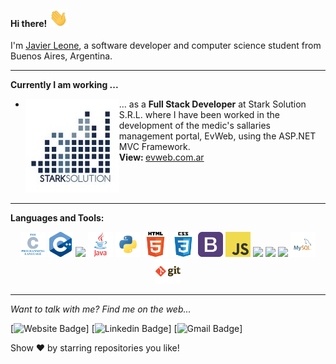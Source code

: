 <h4> Hi there! <img src="https://raw.githubusercontent.com/Ja4Dev/Ja4Dev/master/gifs/wave.gif" width="30px"></h4>

I'm [Javier Leone](https://javierleone.github.io/), a software developer and computer science student from Buenos Aires, Argentina. 

 ---
 
**Currently I am working ...**

- <div>
    <img width="150" height="150" align='left' src="https://raw.githubusercontent.com/Ja4Dev/Ja4Dev/master/images/starksolution.jpg" >
    ... as a <strong>Full Stack Developer</strong> at Stark Solution S.R.L. where I have been worked in the development of the medic's sallaries management portal, EvWeb, using the ASP.NET MVC Framework.
    <br />
    <strong margin-up="65">View: </strong> <a href="https://evweb.com.ar">evweb.com.ar</a> 
    <br /> 
    <br /> 
    <br />
    <br />
  </div>  

 ---
 
**Languages and Tools:**

<p align="left">

  <div align="center">
  
  <code><img height="40" src="https://raw.githubusercontent.com/github/explore/80688e429a7d4ef2fca1e82350fe8e3517d3494d/topics/c/c.png"></code> 
  <code><img height="40" src="https://raw.githubusercontent.com/github/explore/80688e429a7d4ef2fca1e82350fe8e3517d3494d/topics/cpp/cpp.png"></code>
  <code><img height="40" src="https://www.fixedbuffer.com/wp-content/uploads/2019/06/reflexion.png"></code>
  <code><img height="40" src="https://raw.githubusercontent.com/devicons/devicon/master/icons/java/java-original-wordmark.svg"></code> 
  <code><img height="40" src="https://raw.githubusercontent.com/github/explore/80688e429a7d4ef2fca1e82350fe8e3517d3494d/topics/python/python.png"></code> 
  <code><img height="40" src="https://raw.githubusercontent.com/github/explore/80688e429a7d4ef2fca1e82350fe8e3517d3494d/topics/html/html.png"></code> 
  <code><img height="40" src="https://raw.githubusercontent.com/github/explore/80688e429a7d4ef2fca1e82350fe8e3517d3494d/topics/css/css.png"></code> 
  <code><img height="40" src="https://raw.githubusercontent.com/github/explore/80688e429a7d4ef2fca1e82350fe8e3517d3494d/topics/bootstrap/bootstrap.png"></code> 
  <code><img height="40" src="https://raw.githubusercontent.com/github/explore/80688e429a7d4ef2fca1e82350fe8e3517d3494d/topics/javascript/javascript.png"></code> 
  <code><img height="40" src="https://upload.wikimedia.org/wikipedia/commons/thumb/2/27/PHP-logo.svg/1200px-PHP-logo.svg.png"></code>
  <code><img height="40" src="https://upload.wikimedia.org/wikipedia/commons/thumb/c/cf/Angular_full_color_logo.svg/250px-Angular_full_color_logo.svg.png"></code>
  <code><img height="40" src="https://www.programandoamedianoche.com/wp-content/uploads/2008/09/asp.net_.logo_.png"></code>
  <code><img height="40" src="https://raw.githubusercontent.com/github/explore/80688e429a7d4ef2fca1e82350fe8e3517d3494d/topics/mysql/mysql.png"></code> 
  <code><img height="40" src="https://raw.githubusercontent.com/github/explore/80688e429a7d4ef2fca1e82350fe8e3517d3494d/topics/git/git.png"></code>  
   
  </div>
  </p>

 ---
 
<p align="left">
  <i>Want to talk with me? Find me on the web...</i>
  
   [![Website Badge](https://img.shields.io/badge/-javierleone.github.io-47CCCC?style=flat&logo=Google-Chrome&logoColor=white&link=https://javierleone.github.io/)]
   [![Linkedin Badge](https://img.shields.io/badge/-Javier%20Leone-blue?style=flat-square&logo=Linkedin&logoColor=white&link=https://www.linkedin.com/in/javier-leone-4361301a8/)]
   [![Gmail Badge](https://img.shields.io/badge/-Javier%20Leone-c14438?style=flat-square&logo=Gmail&logoColor=white&link=mailto:javieraleonejal@gmail.com)]

  <p align="left">
    Show ❤️ by starring repositories you like! 
  </p>
</p>
